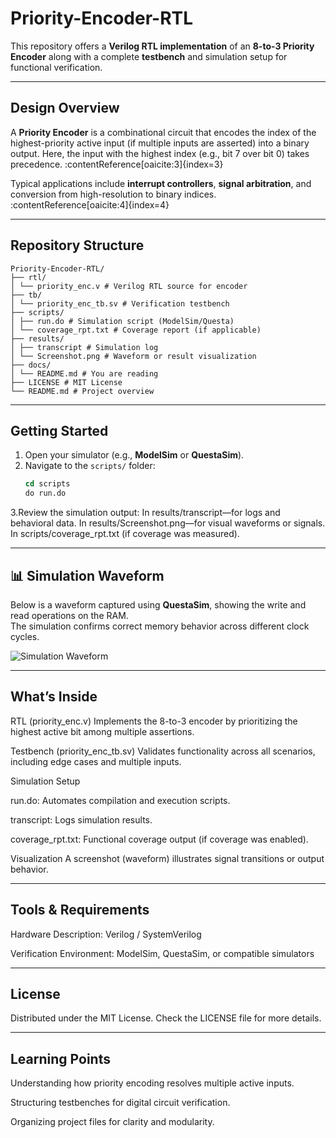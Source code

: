 # Priority-Encoder-RTL

This repository offers a **Verilog RTL implementation** of an **8-to-3 Priority Encoder** along with a complete **testbench** and simulation setup for functional verification.

---

##  Design Overview
A **Priority Encoder** is a combinational circuit that encodes the index of the highest-priority active input (if multiple inputs are asserted) into a binary output. Here, the input with the highest index (e.g., bit 7 over bit 0) takes precedence. :contentReference[oaicite:3]{index=3}

Typical applications include **interrupt controllers**, **signal arbitration**, and conversion from high-resolution to binary indices. :contentReference[oaicite:4]{index=4}

---

##  Repository Structure
```
Priority-Encoder-RTL/
├── rtl/
│ └── priority_enc.v # Verilog RTL source for encoder
├── tb/
│ └── priority_enc_tb.sv # Verification testbench
├── scripts/
│ ├── run.do # Simulation script (ModelSim/Questa)
│ └── coverage_rpt.txt # Coverage report (if applicable)
├── results/
│ ├── transcript # Simulation log
│ └── Screenshot.png # Waveform or result visualization
├── docs/
│ └── README.md # You are reading
├── LICENSE # MIT License
└── README.md # Project overview
```

---

##  Getting Started

1. Open your simulator (e.g., **ModelSim** or **QuestaSim**).
2. Navigate to the `scripts/` folder:
   ```tcl
   cd scripts
   do run.do
3.Review the simulation output:
In results/transcript—for logs and behavioral data.
In results/Screenshot.png—for visual waveforms or signals.
In scripts/coverage_rpt.txt (if coverage was measured).


---


## 📊 Simulation Waveform

Below is a waveform captured using **QuestaSim**, showing the write and read operations on the RAM.  
The simulation confirms correct memory behavior across different clock cycles.

![Simulation Waveform](doc/Wave.png)


---


##  What’s Inside

RTL (priority_enc.v)
Implements the 8-to-3 encoder by prioritizing the highest active bit among multiple assertions.

Testbench (priority_enc_tb.sv)
Validates functionality across all scenarios, including edge cases and multiple inputs.

Simulation Setup

run.do: Automates compilation and execution scripts.

transcript: Logs simulation results.

coverage_rpt.txt: Functional coverage output (if coverage was enabled).

Visualization
A screenshot (waveform) illustrates signal transitions or output behavior.


---


##  Tools & Requirements

Hardware Description: Verilog / SystemVerilog

Verification Environment: ModelSim, QuestaSim, or compatible simulators


---


##  License

Distributed under the MIT License. Check the LICENSE file for more details.



---


## Learning Points

Understanding how priority encoding resolves multiple active inputs.

Structuring testbenches for digital circuit verification.

Organizing project files for clarity and modularity.
